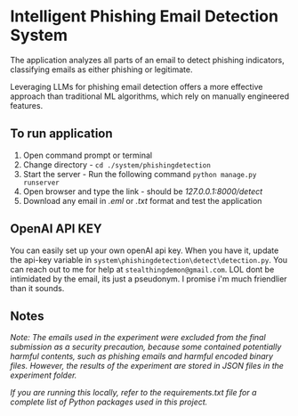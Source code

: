 # Intelligent Phishing Email Detection System

The application analyzes all parts of an email to detect phishing indicators, classifying emails as either phishing or legitimate.

Leveraging LLMs for phishing email detection offers a more effective approach than traditional ML algorithms, which rely on manually engineered features.

## To run application

1. Open command prompt or terminal
2. Change directory - `cd ./system/phishingdetection`
3. Start the server - Run the following command `python manage.py runserver`
4. Open browser and type the link - should be _127.0.0.1:8000/detect_
5. Download any email in _.eml_ or _.txt_ format and test the application

## OpenAI API KEY

You can easily set up your own openAI api key.
When you have it, update the api-key variable in `system\phishingdetection\detect\detection.py`.
You can reach out to me for help at `stealthingdemon@gmail.com`. 
LOL dont be intimidated by the email, its just a pseudonym. I promise i'm much friendlier than it sounds.

## Notes

*Note:* _The emails used in the experiment were excluded from the final submission as a security precaution, because some contained potentially harmful contents, such as phishing emails and harmful encoded binary files. However, the results of the experiment are stored in JSON files in the experiment folder._

_If you are running this locally, refer to the *requirements.txt* file for a complete list of Python packages used in this project._
